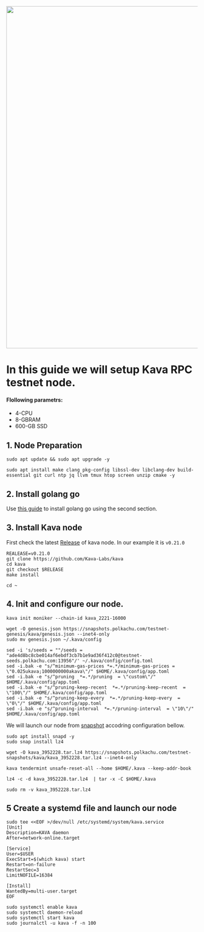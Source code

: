<p align="center">
 <img src="https://i.posftimg.cc/L8DRwBr1/Ethereum-1.jpg"width="900"/></a>
</p>

# In this guide we will setup Kava RPC testnet node.

#### Flollowing parametrs:

- 4-CPU
- 8-GBRAM
- 600-GB SSD 

## 1. Node Preparation
```
sudo apt update && sudo apt upgrade -y
```
```
sudo apt install make clang pkg-config libssl-dev libclang-dev build-essential git curl ntp jq llvm tmux htop screen unzip cmake -y
```
## 2. Install golang go
Use [this guide](https://github.com/CryptoSailors/cryptosailors-tools/tree/main/Install%20Golang%20%22Go%22#2-if-you-installing-golang-go-on-clear-server-you-need-input-following-commands) to install golang go using the second section.

## 3. Install Kava node
First check the latest [Release](https://github.com/Kava-Labs/kava/tags) of kava node. In our example it is `v0.21.0`
```
REALEASE=v0.21.0
git clone https://github.com/Kava-Labs/kava
cd kava
git checkout $RELEASE
make install
```
```
cd ~
```
## 4. Init and configure our node.
```
kava init moniker --chain-id kava_2221-16000
```
```
wget -O genesis.json https://snapshots.polkachu.com/testnet-genesis/kava/genesis.json --inet4-only
sudo mv genesis.json ~/.kava/config
```
```
sed -i 's/seeds = ""/seeds = "ade4d8bc8cbe014af6ebdf3cb7b1e9ad36f412c0@testnet-seeds.polkachu.com:13956"/' ~/.kava/config/config.toml
sed -i.bak -e "s/^minimum-gas-prices *=.*/minimum-gas-prices = \"0.025ukava;1000000000akava\"/" $HOME/.kava/config/app.toml
sed -i.bak -e "s/^pruning  *=.*/pruning  = \"custom\"/" $HOME/.kava/config/app.toml
sed -i.bak -e "s/^pruning-keep-recent  *=.*/pruning-keep-recent  = \"100\"/" $HOME/.kava/config/app.toml
sed -i.bak -e "s/^pruning-keep-every  *=.*/pruning-keep-every  = \"0\"/" $HOME/.kava/config/app.toml
sed -i.bak -e "s/^pruning-interval  *=.*/pruning-interval  = \"10\"/" $HOME/.kava/config/app.toml
```
We will launch our node from [snapshot](https://polkachu.com/testnets/kava/snapshots) accodring  configuration bellow.
```
sudo apt install snapd -y
sudo snap install lz4
```
```
wget -O kava_3952228.tar.lz4 https://snapshots.polkachu.com/testnet-snapshots/kava/kava_3952228.tar.lz4 --inet4-only
```
```
kava tendermint unsafe-reset-all --home $HOME/.kava --keep-addr-book
```
```
lz4 -c -d kava_3952228.tar.lz4  | tar -x -C $HOME/.kava
```
```
sudo rm -v kava_3952228.tar.lz4
```
## 5 Create a systemd file and launch our node
```
sudo tee <<EOF >/dev/null /etc/systemd/system/kava.service
[Unit]
Description=KAVA daemon
After=network-online.target

[Service]
User=$USER
ExecStart=$(which kava) start
Restart=on-failure
RestartSec=3
LimitNOFILE=16384

[Install]
WantedBy=multi-user.target
EOF
```
```
sudo systemctl enable kava
sudo systemctl daemon-reload
sudo systemctl start kava
sudo journalctl -u kava -f -n 100
